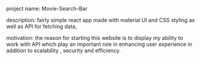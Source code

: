 project name: Movie-Search-Bar

description: fairly simple react app made with material UI and CSS styling as well as API for fetching data,

motivation: the reason for starting this website is to display my ability to work with API which play an important role in enhancing user experience in addition to scalability , security and efficiency.



